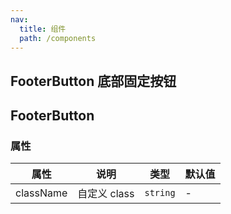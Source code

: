 ```yaml
---
nav:
  title: 组件
  path: /components
---
```


## FooterButton 底部固定按钮

<code src="./demos/demo1.tsx"></code>

## FooterButton

### 属性

| 属性      | 说明         | 类型     | 默认值 |
| --------- | ------------ | -------- | ------ |
| className | 自定义 class | `string` | -      |

